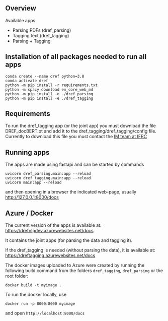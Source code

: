 ## Overview

Available apps:

- Parsing PDFs (dref_parsing)
- Tagging text (dref_tagging)
- Parsing + Tagging

## Installation of all packages needed to run all apps

```
conda create --name dref python=3.8
conda activate dref
python -m pip install -r requirements.txt
python -m spacy download en_core_web_md
python -m pip install -e ./dref_parsing
python -m pip install -e ./dref_tagging
```

## Requirements

To run the dref_tagging app (or the joint app) you must download the file DREF_docBERT.pt 
and add it to the dref_tagging/dref_tagging/config file.
Currently to download this file you must contact the [IM team at IFRC](&#105;&#109;&#64;&#105;&#102;&#114;&#99;&#46;&#111;&#114;&#103;)

## Running apps

The apps are made using fastapi and can be started by commands
```
uvicorn dref_parsing.main:app --reload
uvicorn dref_tagging.main:app --reload
uvicorn main:app --reload
```
and then opening in a browser the indicated web-page,
usually http://127.0.0.1:8000/docs 

## Azure / Docker

The current version of the apps is available at:
https://drefnlpdev.azurewebsites.net/docs

It contains the joint apps (for parsing the data and tagging it).

If the dref_tagging is needed (without parsing the data), it is available at:
https://dreftagging.azurewebsites.net/docs

The docker images uploaded to Azure were created 
by running the following build command from the folders 
```dref_tagging```, ```dref_parsing``` or the root folder:

```docker build -t myimage . ```

To run the docker locally, use

```docker run -p 8000:8000 myimage```

and open ```http://localhost:8000/docs```


